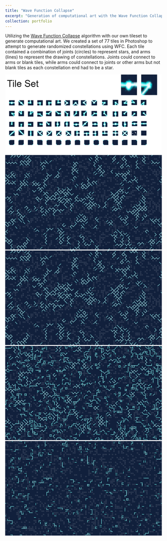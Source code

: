 ```yaml
---
title: "Wave Function Collapse"
excerpt: "Generation of computational art with the Wave Function Collapse algorithm<br/><img src='/images/wfc.png'>"
collection: portfolio
---
```


Utilizing the [Wave Function Collapse](https://github.com/mxgmn/WaveFunctionCollapse) algorithm with our own tileset to generate computational art. We created a set of 77 tiles in Photoshop to attempt to generate randomized constellations using WFC. Each tile contained a combination of joints (circles) to represent stars, and arms (lines) to represent the drawing of constellations. Joints could connect to arms or blank tiles, while arms could connect to joints or other arms but not blank tiles as each constellation end had to be a star.

<img src='/images/wfc2.png'>

<img src='/images/wfc.png'>

<img src='/images/wfc3.png'>

<img src='/images/wfc4.png'>

<img src='/images/wfc5.png'>
